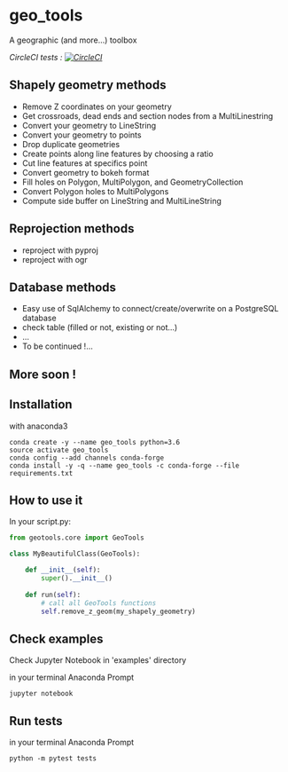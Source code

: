 # geo_tools

A geographic (and more...) toolbox

*CircleCI tests : [![CircleCI](https://circleci.com/gh/yruama42/geo_tools.svg?style=svg)](https://circleci.com/gh/yruama42/geo_tools)*

## Shapely geometry methods

* Remove Z coordinates on your geometry
* Get crossroads, dead ends and section nodes from a MultiLinestring
* Convert your geometry to LineString
* Convert your geometry to points
* Drop duplicate geometries
* Create points along line features by choosing a ratio
* Cut line features at specifics point
* Convert geometry to bokeh format
* Fill holes on Polygon, MultiPolygon, and GeometryCollection
* Convert Polygon holes to MultiPolygons
* Compute side buffer on LineString and MultiLineString

## Reprojection methods

* reproject with pyproj
* reproject with ogr

## Database methods
* Easy use of SqlAlchemy to connect/create/overwrite on a PostgreSQL database
* check table (filled or not, existing or not...)
* ...
* To be continued !...

## More soon !

## Installation

with anaconda3
```
conda create -y --name geo_tools python=3.6
source activate geo_tools
conda config --add channels conda-forge
conda install -y -q --name geo_tools -c conda-forge --file requirements.txt
```

## How to use it

In your script.py:

```python
from geotools.core import GeoTools

class MyBeautifulClass(GeoTools):

    def __init__(self):
        super().__init__()
    
    def run(self):
        # call all GeoTools functions
        self.remove_z_geom(my_shapely_geometry)
```

## Check examples

Check Jupyter Notebook in 'examples' directory

in your terminal Anaconda Prompt
```
jupyter notebook
```

## Run tests

in your terminal Anaconda Prompt
```
python -m pytest tests
```
